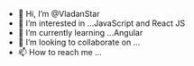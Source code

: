 - 👋 Hi, I’m @VladanStar
- 👀 I’m interested in ...JavaScript and React JS
- 🌱 I’m currently learning ...Angular
- 💞️ I’m looking to collaborate on ...
- 📫 How to reach me ...

<!---
VladanStar/VladanStar is a ✨ special ✨ repository because its `README.md` (this file) appears on your GitHub profile.
You can click the Preview link to take a look at your changes.
--->
